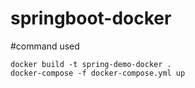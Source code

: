 # springboot-docker

#command used
```
docker build -t spring-demo-docker .
docker-compose -f docker-compose.yml up
```
